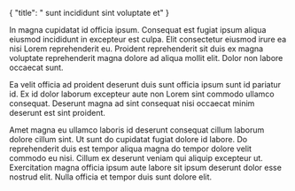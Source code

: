 {
  "title": " sunt incididunt sint voluptate et"
}

In magna cupidatat id officia ipsum. Consequat est fugiat ipsum aliqua eiusmod incididunt in excepteur est culpa. Elit consectetur eiusmod irure ea nisi Lorem reprehenderit eu. Proident reprehenderit sit duis ex magna voluptate reprehenderit magna dolore ad aliqua mollit elit. Dolor non labore occaecat sunt.

Ea velit officia ad proident deserunt duis sunt officia ipsum sunt id pariatur id. Ex id dolor laborum excepteur aute non Lorem sint commodo ullamco consequat. Deserunt magna ad sint consequat nisi occaecat minim deserunt est sint proident.

Amet magna eu ullamco laboris id deserunt consequat cillum laborum dolore cillum sint. Ut sunt do cupidatat fugiat dolore id labore. Do reprehenderit duis est tempor aliqua magna do tempor dolore velit commodo eu nisi. Cillum ex deserunt veniam qui aliquip excepteur ut. Exercitation magna officia ipsum aute labore sit ipsum deserunt dolor esse nostrud elit. Nulla officia et tempor duis sunt dolore elit.